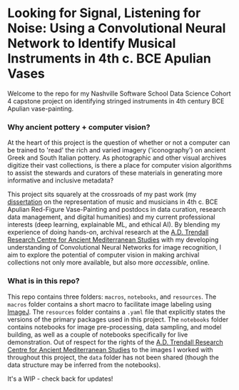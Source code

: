 # Looking for Signal, Listening for Noise: Using a Convolutional Neural Network to Identify Musical Instruments in 4th c. BCE Apulian Vases

Welcome to the repo for my Nashville Software School Data Science Cohort 4 capstone project on identifying stringed instruments in 4th century BCE Apulian vase-painting.

### Why ancient pottery + computer vision?
At the heart of this project is the question of whether or not a computer can be trained to 'read' the rich and varied imagery ('iconography') on ancient Greek and South Italian pottery. As photographic and other visual archives digitize their vast collections, is there a place for computer vision algorithms to assist the stewards and curators of these materials in generating more informative and inclusive metadata?

This project sits squarely at the crossroads of my past work (my [dissertation](http://dx.doi.org/10.18130/V3RG67) on the representation of music and musicians in 4th c. BCE Apulian Red-Figure Vase-Painting and postdocs in data curation, research data management, and digital humanities) and my current professional interests (deep learning, explainable ML, and ethical AI). By blending my experience of doing hands-on, archival research at the [A.D. Trendall Research Centre for Ancient Mediterranean Studies](https://www.latrobe.edu.au/trendall) with my developing understanding of Convolutional Neural Networks for image recognition, I aim to explore the potential of computer vision in making archival collections not only more available, but also more *accessible*, online.

### What is in this repo?
This repo contains three folders: `macros`, `notebooks`, and `resources`. The `macros` folder contains a short macro to facilitate image labeling using [ImageJ](https://imagej.nih.gov/ij/). The `resources` folder contains a `.yaml` file that explicitly states the versions of the primary packages used in this project. The `notebooks` folder contains notebooks for image pre-processing, data sampling, and model building, as well as a couple of notebooks specifically for live demonstration. Out of respect for the rights of the [A.D. Trendall Research Centre for Ancient Mediterranean Studies](https://www.latrobe.edu.au/trendall) to the images I worked with throughout this project, the `data` folder has not been shared (though the data structure may be inferred from the notebooks).

It's a WIP - check back for updates!

